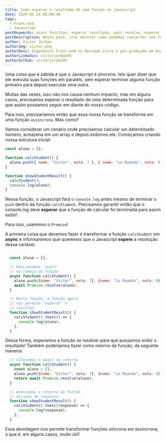 ```yaml
---
title: Como esperar o resultado de uma função no javascript
date: 2020-02-24 08:00:48
tags:
  - Front-end
  - Javascript
postKeywords: async function, esperar resultado, wait resolve, esperar resolver js, javascript, assincrono, esperar retorno javascript, front-end
postDescription: Neste post, irei mostrar como podemos converter uma função normal em uma função assíncrona, de forma que o Javascript espere a função se resolver para dar continuidade no código.
author: Victor Jordan
authorImg: victor.png
authorDesc: Engenheiro Front-end no Mercado Livre e pós-graduado em Engenharia de Software pela PUC-MG e formado em Banco de Dados pela Fatec, apaixonado por usabilidade, performance e UX!
authorLinkedin: victorjordan95
authorGithub: victorjordan95
---
```


Uma coisa que é sabida é que o Javascript é síncrono.
Isto quer dizer que ele executa suas funções em paralelo, sem esperar terminar alguma função primeiro para depois executar uma outra.

Muitas das vezes, isso não nos causa nenhum impacto, mas em alguns casos, precisamos esperar o resultado de uma determinada função para que assim possamos seguir em diante do nosso código.

Para isso, precisaríamos então que essa nossa função se transforme em uma função `assíncrona`. Mas como?

<!-- more -->

Vamos considerar um cenário onde precisamos calcular um determinado número, armazena em um array e depois exibimos ele.
Começamos criando nossa estrutura inicial:

```javascript
const aluno = [];

function calcStudent() {
  aluno.push({ nome: "Victor", nota: 7 }, { nome: "Lo Ruanda", nota: 9 });
}

function showStudentResult() {
  calcStudent();
  console.log(aluno);
}
```

Nessa função, o Javascript fará o `console.log` antes mesmo de terminar o `push` dentro da função `calcStudent`.
Precisamos garantir então que o console.log deve **esperar** que a função de calcular foi terminada para assim exibir!

Para isso, usaremos o `Promise`!

A primeira coisa que devemos fazer é transformar a função `calcStudent` em **async** e informaremos que queremos que o Javascript **espere** a resolução dessa variável.

```javascript

  const aluno = [];

  // Adicionamos 'async'
  // no começo da função
  async function calcStudent() {
    aluno.push({nome: "Victor", nota: 7}, {nome: "Lo Ruanda", nota: 9});
    await Promise.resolve(aluno);
  }

  // Nesta função, a função agora
  // nos permite 'esperar' o
  // resultad
  function showStudentResult() {
    calcStudent().then(() => {
      console.log(aluno);
    };
  }
```

Dessa forma, esperamos a função se resolver para que possamos exibir o resultado!
Também poderíamos fazer como retorno da função, da seguinte maneira:

```javascript
  // Colocamos o await no retorno
  async function calcStudent() {
    const aluno = [];
    aluno.push({nome: "Victor", nota: 7}, {nome: "Lo Ruanda", nota: 9});
    return await Promise.resolve(aluno);
  }

  // Acessamos o retorno da função
  // através do response
  function showStudentResult() {
    calcStudent().then((response) => {
      console.log(response);
    };
  }
```

Essa abordagem nos permite transformar funções síncrona em assíncrona, o que é, em alguns casos, muito útil!
